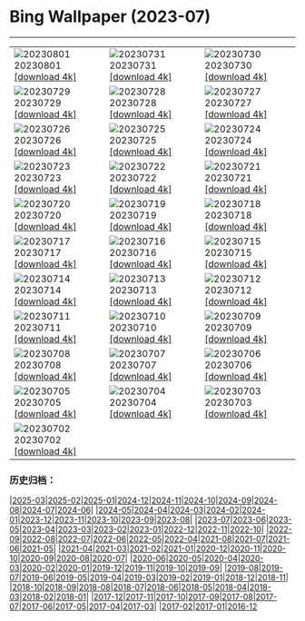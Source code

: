 # Bing Wallpaper (2023-07)
**************

<table><tr><td><img class="wallpaper" src="https://www.bing.com/th?id=OHR.DenaliClimber_EN-IN8763043099_1920x1080.jpg" alt="20230801"> 20230801 <a href="https://www.bing.com/th?id=OHR.DenaliClimber_EN-IN8763043099_UHD.jpg">[download 4k]</a></td><td><img class="wallpaper" src="https://www.bing.com/th?id=OHR.RockHouse_EN-IN6324813643_1920x1080.jpg" alt="20230731"> 20230731 <a href="https://www.bing.com/th?id=OHR.RockHouse_EN-IN6324813643_UHD.jpg">[download 4k]</a></td><td><img class="wallpaper" src="https://www.bing.com/th?id=OHR.PalouseHills_EN-IN2524496030_1920x1080.jpg" alt="20230730"> 20230730 <a href="https://www.bing.com/th?id=OHR.PalouseHills_EN-IN2524496030_UHD.jpg">[download 4k]</a></td></tr><tr><td><img class="wallpaper" src="https://www.bing.com/th?id=OHR.TigerIndia_EN-IN2198312831_1920x1080.jpg" alt="20230729"> 20230729 <a href="https://www.bing.com/th?id=OHR.TigerIndia_EN-IN2198312831_UHD.jpg">[download 4k]</a></td><td><img class="wallpaper" src="https://www.bing.com/th?id=OHR.SanBlasIslands_EN-IN1833598197_1920x1080.jpg" alt="20230728"> 20230728 <a href="https://www.bing.com/th?id=OHR.SanBlasIslands_EN-IN1833598197_UHD.jpg">[download 4k]</a></td><td><img class="wallpaper" src="https://www.bing.com/th?id=OHR.ParisLouvre_EN-IN3403483883_1920x1080.jpg" alt="20230727"> 20230727 <a href="https://www.bing.com/th?id=OHR.ParisLouvre_EN-IN3403483883_UHD.jpg">[download 4k]</a></td></tr><tr><td><img class="wallpaper" src="https://www.bing.com/th?id=OHR.MangrovePark_EN-IN3215461598_1920x1080.jpg" alt="20230726"> 20230726 <a href="https://www.bing.com/th?id=OHR.MangrovePark_EN-IN3215461598_UHD.jpg">[download 4k]</a></td><td><img class="wallpaper" src="https://www.bing.com/th?id=OHR.LasLagunas_EN-IN3040053242_1920x1080.jpg" alt="20230725"> 20230725 <a href="https://www.bing.com/th?id=OHR.LasLagunas_EN-IN3040053242_UHD.jpg">[download 4k]</a></td><td><img class="wallpaper" src="https://www.bing.com/th?id=OHR.ZebraCousins_EN-IN2862144930_1920x1080.jpg" alt="20230724"> 20230724 <a href="https://www.bing.com/th?id=OHR.ZebraCousins_EN-IN2862144930_UHD.jpg">[download 4k]</a></td></tr><tr><td><img class="wallpaper" src="https://www.bing.com/th?id=OHR.TeaEstate_EN-IN2484174041_1920x1080.jpg" alt="20230723"> 20230723 <a href="https://www.bing.com/th?id=OHR.TeaEstate_EN-IN2484174041_UHD.jpg">[download 4k]</a></td><td><img class="wallpaper" src="https://www.bing.com/th?id=OHR.HammockDay_EN-IN2217412387_1920x1080.jpg" alt="20230722"> 20230722 <a href="https://www.bing.com/th?id=OHR.HammockDay_EN-IN2217412387_UHD.jpg">[download 4k]</a></td><td><img class="wallpaper" src="https://www.bing.com/th?id=OHR.BridgeNorway_EN-IN2026468738_1920x1080.jpg" alt="20230721"> 20230721 <a href="https://www.bing.com/th?id=OHR.BridgeNorway_EN-IN2026468738_UHD.jpg">[download 4k]</a></td></tr><tr><td><img class="wallpaper" src="https://www.bing.com/th?id=OHR.MoonDayArtemis_EN-IN1772934240_1920x1080.jpg" alt="20230720"> 20230720 <a href="https://www.bing.com/th?id=OHR.MoonDayArtemis_EN-IN1772934240_UHD.jpg">[download 4k]</a></td><td><img class="wallpaper" src="https://www.bing.com/th?id=OHR.CrescentLake_EN-IN1520522870_1920x1080.jpg" alt="20230719"> 20230719 <a href="https://www.bing.com/th?id=OHR.CrescentLake_EN-IN1520522870_UHD.jpg">[download 4k]</a></td><td><img class="wallpaper" src="https://www.bing.com/th?id=OHR.BucerosBicornis_EN-IN1236008697_1920x1080.jpg" alt="20230718"> 20230718 <a href="https://www.bing.com/th?id=OHR.BucerosBicornis_EN-IN1236008697_UHD.jpg">[download 4k]</a></td></tr><tr><td><img class="wallpaper" src="https://www.bing.com/th?id=OHR.CavanCastle_EN-IN1082460365_1920x1080.jpg" alt="20230717"> 20230717 <a href="https://www.bing.com/th?id=OHR.CavanCastle_EN-IN1082460365_UHD.jpg">[download 4k]</a></td><td><img class="wallpaper" src="https://www.bing.com/th?id=OHR.BearHoleBrook_EN-IN0667309450_1920x1080.jpg" alt="20230716"> 20230716 <a href="https://www.bing.com/th?id=OHR.BearHoleBrook_EN-IN0667309450_UHD.jpg">[download 4k]</a></td><td><img class="wallpaper" src="https://www.bing.com/th?id=OHR.CastelmazzanoSunrise_EN-IN0190932709_1920x1080.jpg" alt="20230715"> 20230715 <a href="https://www.bing.com/th?id=OHR.CastelmazzanoSunrise_EN-IN0190932709_UHD.jpg">[download 4k]</a></td></tr><tr><td><img class="wallpaper" src="https://www.bing.com/th?id=OHR.PassauSunsetJune_EN-IN9912207369_1920x1080.jpg" alt="20230714"> 20230714 <a href="https://www.bing.com/th?id=OHR.PassauSunsetJune_EN-IN9912207369_UHD.jpg">[download 4k]</a></td><td><img class="wallpaper" src="https://www.bing.com/th?id=OHR.ZhangyeGeopark_EN-IN0120770299_1920x1080.jpg" alt="20230713"> 20230713 <a href="https://www.bing.com/th?id=OHR.ZhangyeGeopark_EN-IN0120770299_UHD.jpg">[download 4k]</a></td><td><img class="wallpaper" src="https://www.bing.com/th?id=OHR.NakupendaBeach_EN-IN9847020514_1920x1080.jpg" alt="20230712"> 20230712 <a href="https://www.bing.com/th?id=OHR.NakupendaBeach_EN-IN9847020514_UHD.jpg">[download 4k]</a></td></tr><tr><td><img class="wallpaper" src="https://www.bing.com/th?id=OHR.WorldPopDay_EN-IN9602405986_1920x1080.jpg" alt="20230711"> 20230711 <a href="https://www.bing.com/th?id=OHR.WorldPopDay_EN-IN9602405986_UHD.jpg">[download 4k]</a></td><td><img class="wallpaper" src="https://www.bing.com/th?id=OHR.SomersetLavender_EN-IN9356918570_1920x1080.jpg" alt="20230710"> 20230710 <a href="https://www.bing.com/th?id=OHR.SomersetLavender_EN-IN9356918570_UHD.jpg">[download 4k]</a></td><td><img class="wallpaper" src="https://www.bing.com/th?id=OHR.MoselleRiver_EN-IN8992065685_1920x1080.jpg" alt="20230709"> 20230709 <a href="https://www.bing.com/th?id=OHR.MoselleRiver_EN-IN8992065685_UHD.jpg">[download 4k]</a></td></tr><tr><td><img class="wallpaper" src="https://www.bing.com/th?id=OHR.CooperChapel_EN-IN8582362149_1920x1080.jpg" alt="20230708"> 20230708 <a href="https://www.bing.com/th?id=OHR.CooperChapel_EN-IN8582362149_UHD.jpg">[download 4k]</a></td><td><img class="wallpaper" src="https://www.bing.com/th?id=OHR.CocoaPods_EN-IN8131654634_1920x1080.jpg" alt="20230707"> 20230707 <a href="https://www.bing.com/th?id=OHR.CocoaPods_EN-IN8131654634_UHD.jpg">[download 4k]</a></td><td><img class="wallpaper" src="https://www.bing.com/th?id=OHR.KissingPenguins_EN-IN7797383705_1920x1080.jpg" alt="20230706"> 20230706 <a href="https://www.bing.com/th?id=OHR.KissingPenguins_EN-IN7797383705_UHD.jpg">[download 4k]</a></td></tr><tr><td><img class="wallpaper" src="https://www.bing.com/th?id=OHR.CorfuBeach_EN-IN7425688753_1920x1080.jpg" alt="20230705"> 20230705 <a href="https://www.bing.com/th?id=OHR.CorfuBeach_EN-IN7425688753_UHD.jpg">[download 4k]</a></td><td><img class="wallpaper" src="https://www.bing.com/th?id=OHR.GrasslandsNationalParkSaskachewan_EN-IN6949225948_1920x1080.jpg" alt="20230704"> 20230704 <a href="https://www.bing.com/th?id=OHR.GrasslandsNationalParkSaskachewan_EN-IN6949225948_UHD.jpg">[download 4k]</a></td><td><img class="wallpaper" src="https://www.bing.com/th?id=OHR.CoyoteBanff_EN-IN0314617204_1920x1080.jpg" alt="20230703"> 20230703 <a href="https://www.bing.com/th?id=OHR.CoyoteBanff_EN-IN0314617204_UHD.jpg">[download 4k]</a></td></tr><tr><td><img class="wallpaper" src="https://www.bing.com/th?id=OHR.HalfwayBoats_EN-IN6096303745_1920x1080.jpg" alt="20230702"> 20230702 <a href="https://www.bing.com/th?id=OHR.HalfwayBoats_EN-IN6096303745_UHD.jpg">[download 4k]</a></td><td></td><td></td></tr></table>

### 历史归档：

|[2025-03](/../2025-03/2025-03.md)|[2025-02](/../2025-02/2025-02.md)|[2025-01](/../2025-01/2025-01.md)|[2024-12](/../2024-12/2024-12.md)|[2024-11](/../2024-11/2024-11.md)|[2024-10](/../2024-10/2024-10.md)|[2024-09](/../2024-09/2024-09.md)|[2024-08](/../2024-08/2024-08.md)|[2024-07](/../2024-07/2024-07.md)|[2024-06](/../2024-06/2024-06.md)|
|[2024-05](/../2024-05/2024-05.md)|[2024-04](/../2024-04/2024-04.md)|[2024-03](/../2024-03/2024-03.md)|[2024-02](/../2024-02/2024-02.md)|[2024-01](/../2024-01/2024-01.md)|[2023-12](/../2023-12/2023-12.md)|[2023-11](/../2023-11/2023-11.md)|[2023-10](/../2023-10/2023-10.md)|[2023-09](/../2023-09/2023-09.md)|[2023-08](/../2023-08/2023-08.md)|
|[2023-07](/2023-07.md)|[2023-06](/../2023-06/2023-06.md)|[2023-05](/../2023-05/2023-05.md)|[2023-04](/../2023-04/2023-04.md)|[2023-03](/../2023-03/2023-03.md)|[2023-02](/../2023-02/2023-02.md)|[2023-01](/../2023-01/2023-01.md)|[2022-12](/../2022-12/2022-12.md)|[2022-11](/../2022-11/2022-11.md)|[2022-10](/../2022-10/2022-10.md)|
|[2022-09](/../2022-09/2022-09.md)|[2022-08](/../2022-08/2022-08.md)|[2022-07](/../2022-07/2022-07.md)|[2022-06](/../2022-06/2022-06.md)|[2022-05](/../2022-05/2022-05.md)|[2022-04](/../2022-04/2022-04.md)|[2021-08](/../2021-08/2021-08.md)|[2021-07](/../2021-07/2021-07.md)|[2021-06](/../2021-06/2021-06.md)|[2021-05](/../2021-05/2021-05.md)|
|[2021-04](/../2021-04/2021-04.md)|[2021-03](/../2021-03/2021-03.md)|[2021-02](/../2021-02/2021-02.md)|[2021-01](/../2021-01/2021-01.md)|[2020-12](/../2020-12/2020-12.md)|[2020-11](/../2020-11/2020-11.md)|[2020-10](/../2020-10/2020-10.md)|[2020-09](/../2020-09/2020-09.md)|[2020-08](/../2020-08/2020-08.md)|[2020-07](/../2020-07/2020-07.md)|
|[2020-06](/../2020-06/2020-06.md)|[2020-05](/../2020-05/2020-05.md)|[2020-04](/../2020-04/2020-04.md)|[2020-03](/../2020-03/2020-03.md)|[2020-02](/../2020-02/2020-02.md)|[2020-01](/../2020-01/2020-01.md)|[2019-12](/../2019-12/2019-12.md)|[2019-11](/../2019-11/2019-11.md)|[2019-10](/../2019-10/2019-10.md)|[2019-09](/../2019-09/2019-09.md)|
|[2019-08](/../2019-08/2019-08.md)|[2019-07](/../2019-07/2019-07.md)|[2019-06](/../2019-06/2019-06.md)|[2019-05](/../2019-05/2019-05.md)|[2019-04](/../2019-04/2019-04.md)|[2019-03](/../2019-03/2019-03.md)|[2019-02](/../2019-02/2019-02.md)|[2019-01](/../2019-01/2019-01.md)|[2018-12](/../2018-12/2018-12.md)|[2018-11](/../2018-11/2018-11.md)|
|[2018-10](/../2018-10/2018-10.md)|[2018-09](/../2018-09/2018-09.md)|[2018-08](/../2018-08/2018-08.md)|[2018-07](/../2018-07/2018-07.md)|[2018-06](/../2018-06/2018-06.md)|[2018-05](/../2018-05/2018-05.md)|[2018-04](/../2018-04/2018-04.md)|[2018-03](/../2018-03/2018-03.md)|[2018-02](/../2018-02/2018-02.md)|[2018-01](/../2018-01/2018-01.md)|
|[2017-12](/../2017-12/2017-12.md)|[2017-11](/../2017-11/2017-11.md)|[2017-10](/../2017-10/2017-10.md)|[2017-09](/../2017-09/2017-09.md)|[2017-08](/../2017-08/2017-08.md)|[2017-07](/../2017-07/2017-07.md)|[2017-06](/../2017-06/2017-06.md)|[2017-05](/../2017-05/2017-05.md)|[2017-04](/../2017-04/2017-04.md)|[2017-03](/../2017-03/2017-03.md)|
|[2017-02](/../2017-02/2017-02.md)|[2017-01](/../2017-01/2017-01.md)|[2016-12](/../2016-12/2016-12.md)